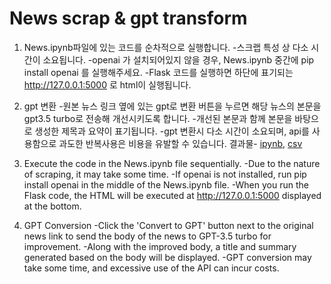 # News scrap & gpt transform
1. News.ipynb파일에 있는 코드를 순차적으로 실행합니다.
	-스크랩 특성 상 다소 시간이 소요됩니다.
	-openai 가 설치되어있지 않을 경우, News.ipynb 중간에 pip install openai 를 실행해주세요.
	-Flask 코드를 실행하면 하단에 표기되는 http://127.0.0.1:5000 로 html이 실행됩니다.
2. gpt 변환
	-원본 뉴스 링크 옆에 있는 gpt로 변환 버튼을 누르면 해당 뉴스의 본문을 gpt3.5 turbo로 전송해 개선시키도록 합니다.
	-개선된 본문과 함께 본문을 바탕으로 생성한 제목과 요약이 표기됩니다.
	-gpt 변환시 다소 시간이 소요되며, api를 사용함으로 과도한 반복사용은 비용을 유발할 수 있습니다.
결과물- [ipynb](https://github.com/wpfkcm33/News-scrap/blob/main/News.ipynb), [csv](https://github.com/wpfkcm33/News-scrap/blob/main/news_data.csv)

1. Execute the code in the News.ipynb file sequentially.
	-Due to the nature of scraping, it may take some time.
	-If openai is not installed, run pip install openai in the middle of the News.ipynb file.
	-When you run the Flask code, the HTML will be executed at http://127.0.0.1:5000 displayed at the bottom.
2. GPT Conversion
	-Click the 'Convert to GPT' button next to the original news link to send the body of the news to GPT-3.5 turbo for improvement.
	-Along with the improved body, a title and summary generated based on the body will be displayed.
	-GPT conversion may take some time, and excessive use of the API can incur costs.
